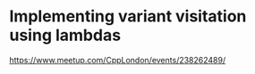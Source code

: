 # Implementing variant visitation using lambdas

https://www.meetup.com/CppLondon/events/238262489/
